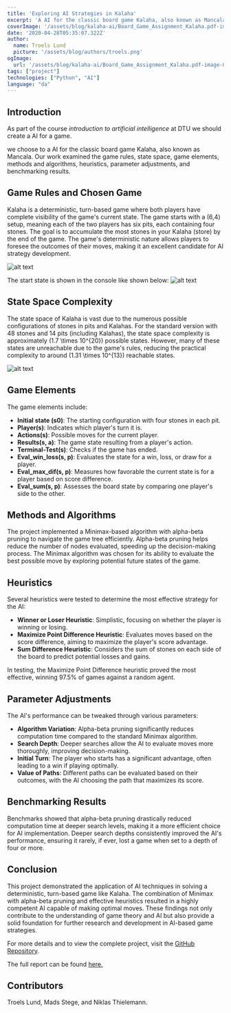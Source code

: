 ```yaml
---
title: 'Exploring AI Strategies in Kalaha'
excerpt: 'A AI for the classic board game Kalaha, also known as Mancala in some regions. This project delved into the game rules, state space, game elements, methods and algorithms, heuristics, parameter adjustments, and benchmarking results.'
coverImage: '/assets/blog/kalaha-ai/Board_Game_Assignment_Kalaha.pdf-image-003.png'
date: '2020-04-28T05:35:07.322Z'
author:
  name: Troels Lund
  picture: '/assets/blog/authors/troels.png'
ogImage:
  url: '/assets/blog/kalaha-ai/Board_Game_Assignment_Kalaha.pdf-image-003.png'
tags: ["project"]
technologies: ["Python", "AI"]
language: "da"
---
```


## Introduction

As part of the course *introduction to artificial intelligence* at DTU we should create a AI for a game.

we choose to a AI for the classic board game Kalaha, also known as Mancala. Our work examined the game rules, state space, game elements, methods and algorithms, heuristics, parameter adjustments, and benchmarking results.

## Game Rules and Chosen Game

Kalaha is a deterministic, turn-based game where both players have complete visibility of the game's current state. The game starts with a (6,4) setup, meaning each of the two players has six pits, each containing four stones. The goal is to accumulate the most stones in your Kalaha (store) by the end of the game. The game's deterministic nature allows players to foresee the outcomes of their moves, making it an excellent candidate for AI strategy development.

![alt text](/assets/blog/kalaha-ai/Board_Game_Assignment_Kalaha.pdf-image-003.png)

The start state is shown in the console like shown below:
![alt text](/assets/blog/kalaha-ai/Board_Game_Assignment_Kalaha.pdf-image-005.png)

## State Space Complexity

The state space of Kalaha is vast due to the numerous possible configurations of stones in pits and Kalahas. For the standard version with 48 stones and 14 pits (including Kalahas), the state space complexity is approximately \(1.7 \times 10^{20}\) possible states. However, many of these states are unreachable due to the game's rules, reducing the practical complexity to around \(1.31 \times 10^{13}\) reachable states.

![alt text](/assets/blog/kalaha-ai/Board_Game_Assignment_Kalaha.pdf-image-009.png)

## Game Elements

The game elements include:
- **Initial state (s0)**: The starting configuration with four stones in each pit.
- **Player(s)**: Indicates which player's turn it is.
- **Actions(s)**: Possible moves for the current player.
- **Results(s, a)**: The game state resulting from a player's action.
- **Terminal-Test(s)**: Checks if the game has ended.
- **Eval_win_loss(s, p)**: Evaluates the state for a win, loss, or draw for a player.
- **Eval_max_dif(s, p)**: Measures how favorable the current state is for a player based on score difference.
- **Eval_sum(s, p)**: Assesses the board state by comparing one player's side to the other.

## Methods and Algorithms

The project implemented a Minimax-based algorithm with alpha-beta pruning to navigate the game tree efficiently. Alpha-beta pruning helps reduce the number of nodes evaluated, speeding up the decision-making process. The Minimax algorithm was chosen for its ability to evaluate the best possible move by exploring potential future states of the game.

## Heuristics

Several heuristics were tested to determine the most effective strategy for the AI:
- **Winner or Loser Heuristic**: Simplistic, focusing on whether the player is winning or losing.
- **Maximize Point Difference Heuristic**: Evaluates moves based on the score difference, aiming to maximize the player's score advantage.
- **Sum Difference Heuristic**: Considers the sum of stones on each side of the board to predict potential losses and gains.

In testing, the Maximize Point Difference heuristic proved the most effective, winning 97.5% of games against a random agent.

## Parameter Adjustments

The AI's performance can be tweaked through various parameters:
- **Algorithm Variation**: Alpha-beta pruning significantly reduces computation time compared to the standard Minimax algorithm.
- **Search Depth**: Deeper searches allow the AI to evaluate moves more thoroughly, improving decision-making.
- **Initial Turn**: The player who starts has a significant advantage, often leading to a win if playing optimally.
- **Value of Paths**: Different paths can be evaluated based on their outcomes, with the AI choosing the path that maximizes its score.

## Benchmarking Results

Benchmarks showed that alpha-beta pruning drastically reduced computation time at deeper search levels, making it a more efficient choice for AI implementation. Deeper search depths consistently improved the AI's performance, ensuring it rarely, if ever, lost a game when set to a depth of four or more.

## Conclusion

This project demonstrated the application of AI techniques in solving a deterministic, turn-based game like Kalaha. The combination of Minimax with alpha-beta pruning and effective heuristics resulted in a highly competent AI capable of making optimal moves. These findings not only contribute to the understanding of game theory and AI but also provide a solid foundation for further research and development in AI-based game strategies.

For more details and to view the complete project, visit the [GitHub Repository](https://github.com/trolund/KalahaAI).

The full report can be found [here.](/assets/blog/kalaha-ai/Board_Game_Assignment_Kalaha.pdf)

## Contributors

Troels Lund, Mads Stege, and Niklas Thielemann.